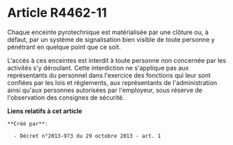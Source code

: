 # Article R4462-11

Chaque enceinte pyrotechnique est matérialisée par une clôture ou, à défaut, par un système de signalisation bien visible de
toute personne y pénétrant en quelque point que ce soit. 

L'accès à ces enceintes est interdit à toute personne non concernée par les activités s'y déroulant. Cette interdiction ne
s'applique pas aux représentants du personnel dans l'exercice des fonctions qui leur sont confiées par les lois et
règlements, aux représentants de l'administration ainsi qu'aux personnes autorisées par l'employeur, sous réserve de
l'observation des consignes de sécurité.

**Liens relatifs à cet article**

	**Créé par**:

	  - Décret n°2013-973 du 29 octobre 2013 - art. 1
